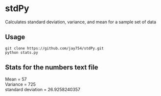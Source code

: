 stdPy
=====

Calculates standard deviation, variance, and mean for a sample set of data

<h2> Usage </h2>
	
	git clone https://github.com/jay754/stdPy.git
	python stats.py

<h2> Stats for the numbers text file </h2>

Mean = 57 <br>
Variance = 725 <br>
standard deviation = 26.9258240357 <br>
